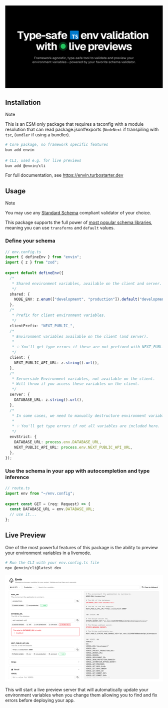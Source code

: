 ![Envin](./apps/docs/src/app/opengraph-image.png)

## Installation

> [!NOTE]
>
> This is an ESM only package that requires a tsconfig with a module resolution that can read package.json#exports (`NodeNext` if transpiling with `tsc`, `Bundler` if using a bundler).

```bash
# Core package, no framework specific features
bun add envin

# CLI, used e.g. for live previews
bun add @envin/cli
```

For full documentation, see https://envin.turbostarter.dev

## Usage

> [!NOTE]
>
> You may use any [Standard Schema](https://github.com/standard-schema/standard-schema) compliant validator of your choice.

This package supports the full power of [most popular schema libraries](https://github.com/standard-schema/standard-schema?tab=readme-ov-file#what-schema-libraries-implement-the-spec), meaning you can use `transforms` and `default` values.

### Define your schema

```ts
// env.config.ts
import { defineEnv } from "envin";
import { z } from "zod";

export default defineEnv({
  /*
   * Shared environment variables, available on the client and server.
   */
  shared: {
    NODE_ENV: z.enum(["development", "production"]).default("development"),
  },
  /*
   * Prefix for client environment variables.
   */
  clientPrefix: "NEXT_PUBLIC_",
  /*
   * Environment variables available on the client (and server).
   *
   * 💡 You'll get type errors if these are not prefixed with NEXT_PUBLIC_.
   */
  client: {
    NEXT_PUBLIC_API_URL: z.string().url(),
  },
  /*
   * Serverside Environment variables, not available on the client.
   * Will throw if you access these variables on the client.
   */
  server: {
    DATABASE_URL: z.string().url(),
  },
  /*
   * In some cases, we need to manually destructure environment variables to make sure all are included in bundle.
   *
   * 💡 You'll get type errors if not all variables are included here.
   */
  envStrict: {
    DATABASE_URL: process.env.DATABASE_URL,
    NEXT_PUBLIC_API_URL: process.env.NEXT_PUBLIC_API_URL,
  },
});
```

### Use the schema in your app with autocompletion and type inference

```ts
// route.ts
import env from "~/env.config";

export const GET = (req: Request) => {
  const DATABASE_URL = env.DATABASE_URL;
  // use it...
};
```

## Live Preview

One of the most powerful features of this package is the ability to preview your environment variables in a livemode.

```bash
# Run the CLI with your env.config.ts file
npx @envin/cli@latest dev
```

![Live Preview](./apps/docs/public/images/docs/live-preview.png)

This will start a live preview server that will automatically update your environment variables when you change them allowing you to find and fix errors before deploying your app.
